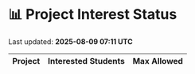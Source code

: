 # 📊 Project Interest Status

Last updated: **2025-08-09 07:11 UTC**

| Project | Interested Students | Max Allowed |
|---------|---------------------|-------------|
